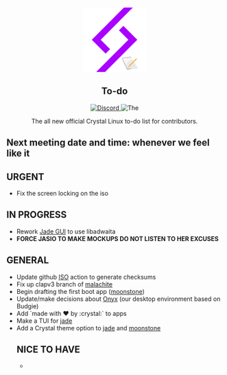 <p align="center">
  <a href="https://github.com/crystal-linux/todo/">
    <img src="https://github.com/crystal-linux/branding/blob/main/icons/crystal-logo-minimal-todo.png?raw=true" alt="Logo" width="150" height="150">
  </a>
</p>

<h2 align="center">To-do</h2>

<p align="center">
    <a href="https://discord.gg/yp4xpZeAgW"><img alt="Discord" src="https://img.shields.io/discord/825473796227858482?color=blue&label=Discord&logo=Discord&logoColor=white"?link=https://discord.gg/yp4xpZeAgW&link=https://discord.gg/yp4xpZeAgW> </a>
    <img src="https://img.shields.io/badge/Maintainer-@jaasio-brightgreen" alt=The maintainer of this repository" href="https://github.com/jaasio">
</p>



<p align="center"> 
The all new official Crystal Linux to-do list for contributors.
</p>

<h2> Next meeting date and time: whenever we feel like it 

<h2> URGENT</h2>
<ul>
<li> Fix the screen locking on the iso
</ul>
<h2> IN PROGRESS</h2>
<ul>
<li> Rework <a href="https://github.com/crystal-linux/jade_gui">Jade GUI</a> to use libadwaita<br>
<li> <b> FORCE JASIO TO MAKE MOCKUPS DO NOT LISTEN TO HER EXCUSES</b>
</ul>
<h2> GENERAL</h2>
<ul>
<li>Update github <a href="https://github.com/crystal-linux/iso">ISO</a> action to generate checksums<br>
<li> Fix up clapv3 branch of <a href="https://github.com/crystal-linux/malachite">malachite</a><br>
<li> Begin drafting the first boot app (<a href="https://github.com/crystal-linux/moonstone">moonstone</a>) <br>
<li> Update/make decisions about <a href="https://github.com/crystal-linux/onyx">Onyx</a> (our desktop environment based on Budgie)<br>
<li> Add `made with ❤️ by :crystal:` to apps
<li> Make a TUI for <a href="https://github.com/crystal-linux/jade">jade</a>
<li> Add a Crystal theme option to <a href="https://github.com/crystal-linux/jade">jade</a> and <a href="https://github.com/crystal-linux/moonstone">moonstone</a>

<h2> NICE TO HAVE</h2>
<ul>
<li>
</ul>
